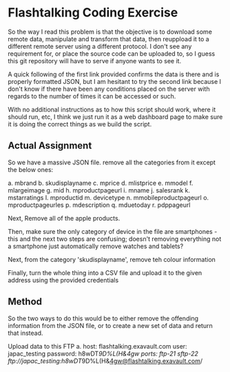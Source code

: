 # Flashtalking Coding Exercise

So the way I read this problem is that the objective is to download some remote data,  manipulate and transform that data, then reuppload it to a different remote server using a different protocol. I don't see any requirement for, or place the source code can be uploaded to, so I guess this git repository will have to serve if anyone wants to see it.

A quick following of the first link provided confirms the data is there and is properly formatted JSON, but I am hesitant to try the second link because I don't know if there have been any conditions placed on the server with regards to the number of times it can be accessed or such.

With no additional instructions as to how this script should work, where it should run, etc, I think we just run it as a web dashboard page to make sure it is doing the correct things as we build the script.

## Actual Assignment

So we have a massive JSON file. remove all the categories from it except the below ones:

a. mbrand
b. skudisplayname
c. mprice
d. mlistprice
e. mmodel
f. mlargeimage
g. mid
h. mproductpageurl
i. mname
j. salesrank
k. mstarratings
l. mproductid
m. devicetype
n. mmobileproductpageurl
o. mproductpageurles
p. mdescription
q. mduetoday
r. pdppageurl

Next, Remove all of the apple products.

Then, make sure the only category of device in the file are smartphones - this and the next two steps are confusing; doesn't removing everything not a smartphone just automatically remove watches and tablets?

Next, from the category 'skudisplayname', remove teh colour information

Finally, turn the whole thing into a CSV file and upload it to the given address using the provided credentials

## Method

So the two ways to do this would be to either remove the offending information from the JSON file, or to create a new set of data and return that instead.

Upload data to this FTP
a. host: flashtalking.exavault.com
user: japac_testing
password: h8wDT*9D%L(H&4gw
ports: ftp-21 sftp-22
ftp://japac_testing:h8wDT*9D%L(H&4gw@flashtalking.exavault.com/

